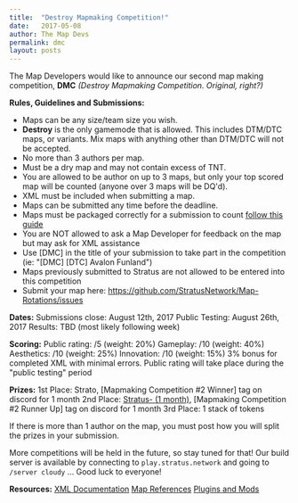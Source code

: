 ```yaml
---
title:  "Destroy Mapmaking Competition!"
date:   2017-05-08
author: The Map Devs
permalink: dmc
layout: posts
---
```

The Map Developers would like to announce our second map making competition, **DMC**
*(Destroy Mapmaking Competition. Original, right?)*

**Rules, Guidelines and Submissions:**
- Maps can be any size/team size you wish.
- **Destroy** is the only gamemode that is allowed. This includes DTM/DTC maps, or variants. Mix maps  with anything other than DTM/DTC will not be accepted.
- No more than 3 authors per map.
- Must be a dry map and may not contain excess of TNT.
- You are allowed to be author on up to 3 maps, but only your top scored map will be counted (anyone over 3 maps will be DQ'd).
- XML must be included when submitting a map.
- Maps can be submitted any time before the deadline.
- Maps must be packaged correctly for a submission to count [follow this guide](http://docs.stratus.network/guides/packaging/cleaning_files)
- You are NOT allowed to ask a Map Developer for feedback on the map but may ask for XML assistance
- Use [DMC] in the title of your submission to take part in the competition (ie: "[DMC] [DTC] Avalon Funland")
- Maps previously submitted to Stratus are not allowed to be entered into this competition
- Submit your map here: https://github.com/StratusNetwork/Map-Rotations/issues

**Dates:**
Submissions close: August 12th, 2017
Public Testing: August 26th, 2017
Results: TBD (most likely following week)

**Scoring:**
Public rating: /5 (weight: 20%)
Gameplay: /10 (weight: 40%)
Aesthetics: /10 (weight: 25%)
Innovation: /10 (weight: 15%)
3% bonus for completed XML with minimal errors.
Public rating will take place during the "public testing" period

**Prizes:**
1st Place: Strato, [Mapmaking Competition #2 Winner] tag on discord for 1 month
2nd Place: [Stratus- (1 month)](http://stratusnetwork.buycraft.net/category/883326), [Mapmaking Competition #2 Runner Up] tag on discord for 1 month
3rd Place: 1 stack of tokens

If there is more than 1 author on the map, you must post how you will split the prizes in your submission.

More competitions will be held in the future, so stay tuned for that! Our build server is available by connecting to `play.stratus.network` and going to `/server cloudy` ... Good luck to everyone!

**Resources:**
[XML Documentation](http://docs.stratus.network)
[Map References](http://docs.stratus.network/examples/)
[Plugins and Mods](http://docs.stratus.network/guides/plugins)

